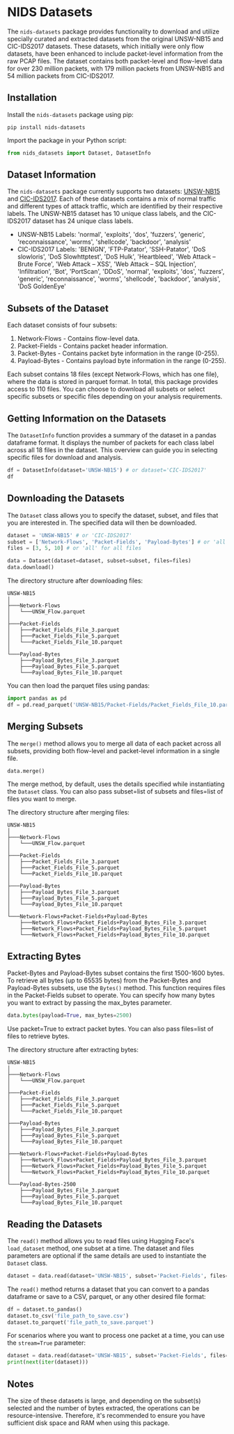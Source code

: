 # NIDS Datasets

The `nids-datasets` package provides functionality to download and utilize specially curated and extracted datasets from the original UNSW-NB15 and CIC-IDS2017 datasets. These datasets, which initially were only flow datasets, have been enhanced to include packet-level information from the raw PCAP files. The dataset contains both packet-level and flow-level data for over 230 million packets, with 179 million packets from UNSW-NB15 and 54 million packets from CIC-IDS2017.

## Installation

Install the `nids-datasets` package using pip:

```shell
pip install nids-datasets
```

Import the package in your Python script:

```python
from nids_datasets import Dataset, DatasetInfo
```

## Dataset Information

The `nids-datasets` package currently supports two datasets: [UNSW-NB15](https://research.unsw.edu.au/projects/unsw-nb15-dataset) and [CIC-IDS2017](https://www.unb.ca/cic/datasets/ids-2017.html). Each of these datasets contains a mix of normal traffic and different types of attack traffic, which are identified by their respective labels. The UNSW-NB15 dataset has 10 unique class labels, and the CIC-IDS2017 dataset has 24 unique class labels. 

- UNSW-NB15 Labels: 'normal', 'exploits', 'dos', 'fuzzers', 'generic', 'reconnaissance', 'worms', 'shellcode', 'backdoor', 'analysis'
- CIC-IDS2017 Labels: 'BENIGN', 'FTP-Patator', 'SSH-Patator', 'DoS slowloris', 'DoS Slowhttptest', 'DoS Hulk', 'Heartbleed', 'Web Attack – Brute Force', 'Web Attack – XSS', 'Web Attack – SQL Injection', 'Infiltration', 'Bot', 'PortScan', 'DDoS', 'normal', 'exploits', 'dos', 'fuzzers', 'generic', 'reconnaissance', 'worms', 'shellcode', 'backdoor', 'analysis', 'DoS GoldenEye'

## Subsets of the Dataset

Each dataset consists of four subsets:

1. Network-Flows - Contains flow-level data.
2. Packet-Fields - Contains packet header information.
3. Packet-Bytes - Contains packet byte information in the range (0-255).
4. Payload-Bytes - Contains payload byte information in the range (0-255).

Each subset contains 18 files (except Network-Flows, which has one file), where the data is stored in parquet format. In total, this package provides access to 110 files. You can choose to download all subsets or select specific subsets or specific files depending on your analysis requirements.

## Getting Information on the Datasets

The `DatasetInfo` function provides a summary of the dataset in a pandas dataframe format. It displays the number of packets for each class label across all 18 files in the dataset. This overview can guide you in selecting specific files for download and analysis.

```python
df = DatasetInfo(dataset='UNSW-NB15') # or dataset='CIC-IDS2017'
df
```

## Downloading the Datasets

The `Dataset` class allows you to specify the dataset, subset, and files that you are interested in. The specified data will then be downloaded.

```python
dataset = 'UNSW-NB15' # or 'CIC-IDS2017'
subset = ['Network-Flows', 'Packet-Fields', 'Payload-Bytes'] # or 'all' for all subsets
files = [3, 5, 10] # or 'all' for all files

data = Dataset(dataset=dataset, subset=subset, files=files)
data.download()
```

The directory structure after downloading files:

```
UNSW-NB15
│
├───Network-Flows
│   └───UNSW_Flow.parquet
│
├───Packet-Fields
│   ├───Packet_Fields_File_3.parquet
│   ├───Packet_Fields_File_5.parquet
│   └───Packet_Fields_File_10.parquet
│
└───Payload-Bytes
    ├───Payload_Bytes_File_3.parquet
    ├───Payload_Bytes_File_5.parquet
    └───Payload_Bytes_File_10.parquet
```

You can then load the parquet files using pandas:

```python
import pandas as pd
df = pd.read_parquet('UNSW-NB15/Packet-Fields/Packet_Fields_File_10.parquet')
```

## Merging Subsets

The `merge()` method allows you to merge all data of each packet across all subsets, providing both flow-level and packet-level information in a single file.

```python
data.merge()
```

The merge method, by default, uses the details specified while instantiating the `Dataset` class. You can also pass subset=list of subsets and files=list of files you want to merge.

The directory structure after merging files:

```
UNSW-NB15
│
├───Network-Flows
│   └───UNSW_Flow.parquet
│
├───Packet-Fields
│   ├───Packet_Fields_File_3.parquet
│   ├───Packet_Fields_File_5.parquet
│   └───Packet_Fields_File_10.parquet
│
├───Payload-Bytes
│   ├───Payload_Bytes_File_3.parquet
│   ├───Payload_Bytes_File_5.parquet
│   └───Payload_Bytes_File_10.parquet
│
└───Network-Flows+Packet-Fields+Payload-Bytes
    ├───Network_Flows+Packet_Fields+Payload_Bytes_File_3.parquet
    ├───Network_Flows+Packet_Fields+Payload_Bytes_File_5.parquet
    └───Network_Flows+Packet_Fields+Payload_Bytes_File_10.parquet
```

## Extracting Bytes

Packet-Bytes and Payload-Bytes subset contains the first 1500-1600 bytes. To retrieve all bytes (up to 65535 bytes) from the Packet-Bytes and Payload-Bytes subsets, use the `Bytes()` method. This function requires files in the Packet-Fields subset to operate. You can specify how many bytes you want to extract by passing the max_bytes parameter.

```python
data.bytes(payload=True, max_bytes=2500)
```

Use packet=True to extract packet bytes. You can also pass files=list of files to retrieve bytes.

The directory structure after extracting bytes:

```
UNSW-NB15
│
├───Network-Flows
│   └───UNSW_Flow.parquet
│
├───Packet-Fields
│   ├───Packet_Fields_File_3.parquet
│   ├───Packet_Fields_File_5.parquet
│   └───Packet_Fields_File_10.parquet
│
├───Payload-Bytes
│   ├───Payload_Bytes_File_3.parquet
│   ├───Payload_Bytes_File_5.parquet
│   └───Payload_Bytes_File_10.parquet
│
├───Network-Flows+Packet-Fields+Payload-Bytes
│   ├───Network_Flows+Packet_Fields+Payload_Bytes_File_3.parquet
│   ├───Network_Flows+Packet_Fields+Payload_Bytes_File_5.parquet
│   └───Network_Flows+Packet_Fields+Payload_Bytes_File_10.parquet
│
└───Payload-Bytes-2500
    ├───Payload_Bytes_File_3.parquet
    ├───Payload_Bytes_File_5.parquet
    └───Payload_Bytes_File_10.parquet
```

## Reading the Datasets

The `read()` method allows you to read files using Hugging Face's `load_dataset` method, one subset at a time. The dataset and files parameters are optional if the same details are used to instantiate the `Dataset` class.

```python
dataset = data.read(dataset='UNSW-NB15', subset='Packet-Fields', files=[1,2])
```

The `read()` method returns a dataset that you can convert to a pandas dataframe or save to a CSV, parquet, or any other desired file format:

```python
df = dataset.to_pandas()
dataset.to_csv('file_path_to_save.csv')
dataset.to_parquet('file_path_to_save.parquet')
```

For scenarios where you want to process one packet at a time, you can use the `stream=True` parameter:

```python
dataset = data.read(dataset='UNSW-NB15', subset='Packet-Fields', files=[1,2], stream=True)
print(next(iter(dataset)))
```

## Notes

The size of these datasets is large, and depending on the subset(s) selected and the number of bytes extracted, the operations can be resource-intensive. Therefore, it's recommended to ensure you have sufficient disk space and RAM when using this package.
